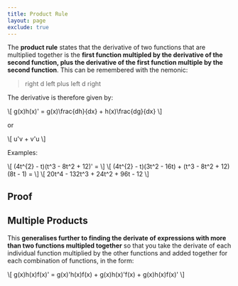 ```yaml
---
title: Product Rule
layout: page
exclude: true
---
```


<script type="text/javascript" src="https://cdnjs.cloudflare.com/ajax/libs/mathjax/2.7.0/MathJax.js?config=TeX-AMS_CHTML"></script>

The **product rule** states that the derivative of two functions that are multiplied together is the **first function multipled by the derivative of the second function, plus the derivative of the first function multiple by the second function**. This can be remembered with the nemonic:

> right d left plus left d right

The derivative is therefore given by:

\\[ g(x)h(x)' = g(x)\frac{dh}{dx} + h(x)\frac{dg}{dx} \\]

or

\\[ u'v + v'u \\]

Examples:

\\[ (4t^{2} - t)(t^3 - 8t^2 + 12)' = \\]
\\[ (4t^{2} - t)(3t^2 - 16t) + (t^3 - 8t^2 + 12)(8t - 1) = \\]
\\[ 20t^4 - 132t^3 + 24t^2 + 96t - 12 \\]

## Proof



## Multiple Products

This **generalises further to finding the derivate of expressions with more than two functions multipled together** so that you take the derivate of each individual function multiplied by the other functions and added together for each combination of functions, in the form:

\\[ g(x)h(x)f(x)' = g(x)'h(x)f(x) + g(x)h(x)'f(x) + g(x)h(x)f(x)' \\]